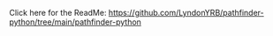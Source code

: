 
Click here for the ReadMe: https://github.com/LyndonYRB/pathfinder-python/tree/main/pathfinder-python
